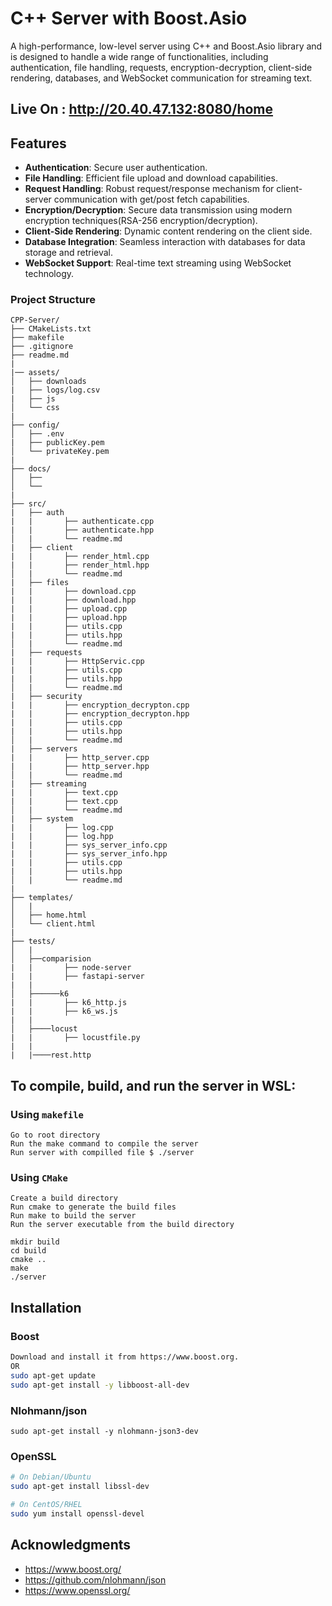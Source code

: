 # C++ Server with Boost.Asio
A high-performance, low-level server using C++ and Boost.Asio library and is designed to handle a wide range of functionalities, including authentication, file handling, requests, encryption-decryption, client-side rendering, databases, and WebSocket communication for streaming text.

## Live On : http://20.40.47.132:8080/home

## Features

- **Authentication**: Secure user authentication.
- **File Handling**: Efficient file upload and download capabilities.
- **Request Handling**: Robust request/response mechanism for client-server communication with get/post fetch capabilities.
- **Encryption/Decryption**: Secure data transmission using modern encryption techniques(RSA-256 encryption/decryption).
- **Client-Side Rendering**: Dynamic content rendering on the client side.
- **Database Integration**: Seamless interaction with databases for data storage and retrieval.
- **WebSocket Support**: Real-time text streaming using WebSocket technology.




### Project Structure
```
CPP-Server/
├── CMakeLists.txt
├── makefile
├── .gitignore
├── readme.md
|
|── assets/
│   ├── downloads
|   ├── logs/log.csv
|   ├── js
│   └── css
|
├── config/
│   ├── .env
|   ├── publicKey.pem
│   └── privateKey.pem
|
├── docs/
│   ├── 
│   └── 
|
├── src/
|   ├── auth
|   |       ├── authenticate.cpp
|   |       ├── authenticate.hpp
│   |       └── readme.md
|   ├── client
|   |       ├── render_html.cpp
|   |       ├── render_html.hpp
│   |       └── readme.md
|   ├── files
|   |       ├── download.cpp
|   |       ├── download.hpp
|   |       ├── upload.cpp
|   |       ├── upload.hpp
|   |       ├── utils.cpp
|   |       ├── utils.hpp
│   |       └── readme.md
|   ├── requests
|   |       ├── HttpServic.cpp
|   |       ├── utils.cpp
|   |       ├── utils.hpp
│   |       └── readme.md
|   ├── security
|   |       ├── encryption_decrypton.cpp
|   |       ├── encryption_decrypton.hpp
|   |       ├── utils.cpp
|   |       ├── utils.hpp
│   |       └── readme.md
|   ├── servers
|   |       ├── http_server.cpp
|   |       ├── http_server.hpp
│   |       └── readme.md
|   ├── streaming
|   |       ├── text.cpp
|   |       ├── text.cpp
│   |       └── readme.md
|   ├── system
|   |       ├── log.cpp
|   |       ├── log.hpp
|   |       ├── sys_server_info.cpp
|   |       ├── sys_server_info.hpp
|   |       ├── utils.cpp
|   |       ├── utils.hpp
│   |       └── readme.md
|
├── templates/
│   |
│   ├── home.html
│   └── client.html
|
├── tests/
│   |
│   ├──comparision
|   |       ├── node-server
|   |       ├── fastapi-server
|   |
│   ├──────k6
|   |       ├── k6_http.js
|   |       ├── k6_ws.js
|   |
│   ├────locust
|   |       ├── locustfile.py
|   |
|   |────rest.http

```
## To compile, build, and run the server in WSL:
### Using `makefile` 
```
Go to root directory
Run the make command to compile the server
Run server with compilled file $ ./server
```

### Using `CMake`
```
Create a build directory
Run cmake to generate the build files
Run make to build the server
Run the server executable from the build directory
```
```
mkdir build
cd build
cmake ..
make
./server
```







## Installation
### Boost

```bash
Download and install it from https://www.boost.org.
OR
sudo apt-get update
sudo apt-get install -y libboost-all-dev
```

### Nlohmann/json
```
sudo apt-get install -y nlohmann-json3-dev
```

### OpenSSL
```bash
# On Debian/Ubuntu
sudo apt-get install libssl-dev

# On CentOS/RHEL
sudo yum install openssl-devel
```




## Acknowledgments
- https://www.boost.org/
- https://github.com/nlohmann/json
- https://www.openssl.org/
